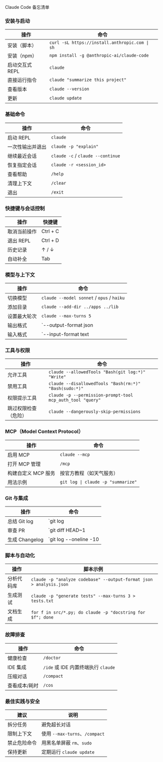 Claude Code 备忘清单

### 安装与启动

| 操作 | 命令 |
|------|------|
| 安装（脚本） | `curl -sL https://install.anthropic.com \| sh` |
| 安装（npm） | `npm install -g @anthropic-ai/claude-code` |
| 启动交互式 REPL | `claude` |
| 直接运行指令 | `claude "summarize this project"` |
| 查看版本 | `claude --version` |
| 更新 | `claude update` |

### 基础命令

| 操作 | 命令 |
|------|------|
| 启动 REPL | `claude` |
| 一次性输出并退出 | `claude -p "explain"` |
| 继续最近会话 | `claude -c` / `claude --continue` |
| 恢复指定会话 | `claude -r <session_id>` |
| 查看帮助 | `/help` |
| 清理上下文 | `/clear` |
| 退出 | `/exit` |

### 快捷键与会话控制

| 操作 | 快捷键 |
|------|--------|
| 取消当前操作 | Ctrl + C |
| 退出 REPL | Ctrl + D |
| 历史记录 | ↑ / ↓ |
| 自动补全 | Tab |

### 模型与上下文

| 操作 | 命令 |
|------|------|
| 切换模型 | `claude --model sonnet` / `opus` / `haiku` |
| 添加目录 | `claude --add-dir ../apps ../lib` |
| 设置最大轮次 | `claude --max-turns 5` |
| 输出格式 | `--output-format json|text|stream-json` |
| 输入格式 | `--input-format text|json` |

### 工具与权限

| 操作 | 命令 |
|------|------|
| 允许工具 | `claude --allowedTools "Bash(git log:*)" "Write"` |
| 禁用工具 | `claude --disallowedTools "Bash(rm:*)" "Bash(sudo:*)"` |
| 权限提示工具 | `claude -p --permission-prompt-tool mcp_auth_tool "query"` |
| 跳过权限检查（危险） | `claude --dangerously-skip-permissions` |

### MCP（Model Context Protocol）

| 操作 | 命令 |
|------|------|
| 启用 MCP | `claude --mcp` |
| 打开 MCP 管理 | `/mcp` |
| 构建自定义 MCP 服务 | 按官方教程（如天气服务） |
| 用法示例 | `git log \| claude -p "summarize"` |

### Git 与集成

| 操作 | 命令 |
|------|------|
| 总结 Git log | `git log | claude -p "summarize commits"` |
| 审查 PR | `git diff HEAD~1 | claude -p "review this PR"` |
| 生成 Changelog | `git log --oneline -10 | claude -p "create changelog"` |

### 脚本与自动化

| 操作 | 脚本示例 |
|------|----------|
| 分析代码库 | `claude -p "analyze codebase" --output-format json > analysis.json` |
| 生成测试 | `claude -p "generate tests" --max-turns 3 > tests.txt` |
| 文档生成 | `for f in src/*.py; do claude -p "docstring for $f"; done` |

### 故障排查

| 操作 | 命令 |
|------|------|
| 健康检查 | `/doctor` |
| IDE 集成 | `/ide` 或 IDE 内置终端执行 `claude` |
| 压缩对话 | `/compact` |
| 查看成本/耗时 | `/cos` |

### 最佳实践与安全

| 建议 | 说明 |
|------|------|
| 拆分任务 | 避免超长对话 |
| 限制上下文 | 使用 `--max-turns`、`/compact` |
| 禁止危险命令 | 用黑名单屏蔽 `rm`、`sudo` |
| 保持更新 | 定期运行 `claude update` |
